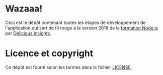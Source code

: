 # Wazaaa!

Ceci est le dépôt contenant toutes les étapes de développement de l'application qui sert de fil rouge à la version 2016 de la [formation Node.js](http://www.js-attitude.fr/node-js/) par [Delicious Insights](http://delicious-insights.com/).

# Licence et copyright

Ce dépôt est fourni selon les termes dans le fichier [LICENSE](LICENSE).
